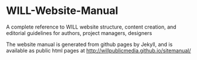 # WILL-Website-Manual
A complete reference to WILL website structure, content creation, and editorial guidelines for authors, project managers, designers

The website manual is generated from github pages by Jekyll, and is available as public html pages at http://willpublicmedia.github.io/sitemanual/
